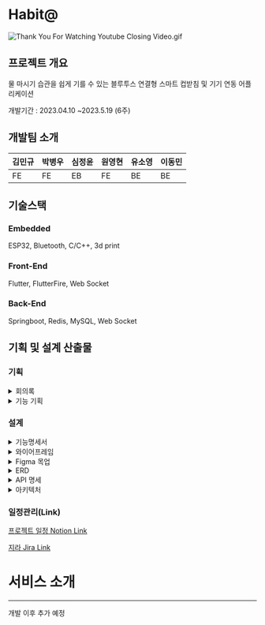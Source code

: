 # Habit@


![Thank You For Watching Youtube Closing Video.gif](https://file.notion.so/f/s/40a49bb1-9e3f-4b0f-b1d0-f53e03e2864f/Thank_You_For_Watching_Youtube_Closing_Video.gif?id=1e8b3191-af4d-4c4e-8069-997995f4d3ae&table=block&spaceId=b695a4dd-9156-4652-b078-f5a0d5c2ec97&expirationTimestamp=1682135610636&signature=i_YEl0l3WdI9bhyq3RnHt8SyYwwy6-jYdbQFPxlWmh4&downloadName=Thank+You+For+Watching+Youtube+Closing+Video.gif)

## 프로젝트 개요


물 마시기 습관을 쉽게 기를 수 있는 블루투스 연결형 스마트 컵받침 및 기기 연동 어플리케이션

개발기간 : 2023.04.10 ~2023.5.19 (6주)

## 개발팀 소개


| 김민규 | 박병우 | 심정윤 | 원영현 | 유소영 | 이동민 |
| --- | --- | --- | --- | --- | --- |
| FE | FE | EB | FE | BE | BE |

## 기술스택


### **Embedded**

ESP32, Bluetooth, C/C++, 3d print

### **Front-End**

Flutter, FlutterFire, Web Socket

### **Back-End**

Springboot, Redis, MySQL, Web Socket

## 기획 및 설계 산출물


### 기획


<details>
<summary>회의록</summary>
<div markdown="1">

[회의록 Notion Link](https://www.notion.so/32997005b151415a975d3260a76d8a5a) 

</div>
</details>

<details>
<summary>기능 기획</summary>
<div markdown="1">
### 메인기능

1. 수분 섭취량 추척
    - 실시간 섭취량 전송
    - 일일 섭취량 기록
    - 섭취 타입(물/커피/음료수) 기록
    - 주간/월간 리포트
    - 섭취 현황에 대한 피드백 제공

### 세부기능

p1. 소셜 로그인

p2. 기기등록(페어링) / 해제

p3. 물마시기 시작

p4. 코스터 → 앱/서버로 데이터 전송

p5. 실시간 섭취량 페이지

p6. 경험치 증가

p7. 마스코트 키우기 페이지

p8. 물마시기 끝

p9. 마이페이지(체중/키/목표설정/프로필사진/닉네임)

p10. 주간/월간 리포트 페이지

### 코스터

1. 통신방법
    1. 블루투스? 와이파이?
2. 구조 설계
    1. 3d 모델
    2. 코르크
    3. 레진
    4. LED

### 세부기획

- 리워드는 언제 제공할 것인가?
    - 달성여부 / 달성률 / **섭취량** / 섭취횟수

# 기능 정리

1. 앱 로딩페이지(1~2초)
2. **회원가입** : 소셜로그인
3. **기본설정** : 성별, 나이, 키, 체중, 닉네임, (운동빈도, 활동량, 기후, 물섭취빈도, 커피섭취빈도) 일일 목표 물 섭취량(1000미리)
    1. 쏘영쏘님의 추천 일일 목표 섭취량은 **1.5L** 입니다. **50ml** 컵 기준 약 **35잔** 분량입니다. (쏘주잔이네요?)
    2. 추천 목표량 기준으로 나의 목표 수정/설정
4. **알림설정** : 물 마시기 알림
    1. 알림을 원하시나요?
    2. **10:00** ~ **18:00** 사이에 **1시간 간격으로**
    3. 앱 - 음성으로 알림
5. **기기등록**(건너뛰기 가능) : 블루투스(와이파이) 페어링
6. **수분섭취 / 캐릭터 / 리포트/ 설정페이지 / 챌린지 / 음료 기록**
    1. **수분섭취** : 물 마신 거 실시간 기록
        1. 음료 타입(물/커피/음료수) 지정
        2. 오늘 마신 총량, 목표의 00%
        3. 현재 연동된 기기 정보(연동 된 기기가 있음을 알려줌)
        4. 수동으로 추가
        5. 수동으로 편집
        6. 그래프 등 시각적 표현
        7. 마신 종류에 따라 그래프 색깔을 달리 하자(커피-갈색, 물-파랑)
    2. **캐릭터** : 경험치로 성장한 식물/캐릭터
        1. 내 경험치 & 현재 레벨
        2. 식물 사진
        3. 꽃 다 키우면 컬렉션으로 보내기
        4. 트리에 오너먼트처럼 달자
        5. 랜덤 뽑기 형식? 씨앗 고르기 형식? (처음엔 고르고 이후엔 안 겹치게 랜덤 어떤지) → 사용자가 선택하는 액션을 취할 수 있게
    3. **리포트**
        1. 오늘 섭취량 그래프
        2. 주간 섭취량 그래프
        3. 공유하기
    4. **설정페이지**
        1. 기본설정(닉네임, 체중, 키 등)
        2. 알림설정
        3. 목표설정
        4. 기기설정
    5. **음료기록(추가)**
        1. 오늘 
    6. **챌린지(추가)**
        1. 커스텀X 제안(5일 챌린지! 일주일 챌린지! 한달 챌린지!)
        2. 추적X 본인이 달성 여부 기록 : 양심에 맡기기~
        3. 카페인 덜먹기
        4. 액상과당 마시지 않기
        5. 금주(주류 마시지 않기)
7. **코스터**
    1. 음료 무게 변화량 측정
    2. 설정 시간마다 LED 알림
    3. 목표 진행률을 코스터에서 시각적으로 보여주자
8. **위젯(최우선 추가)**
    1. 홈화면/잠금화면 위젯 → 음료 변경 설정 가능하면 좋겠음
    2. 오늘 섭취량 실시간으로 보여주기
    3. 현재 마시고 있는 음료 타입 변경
9. **건강루틴 관리(추가?)**
    1. 스트레칭 등의 건강습관도 같이 관리할 수 있었으면 좋겠다
    2. 추후 고민, 우선 물에 집중하자

</div>
</details>
    



### 설계

<details>
<summary>기능명세서</summary>
<div markdown="1">

[기능 명세서 Notion Link](https://www.notion.so/b68fcf0bd1a341c5b2abe2848d9c209b) 
    
![Untitled](https://file.notion.so/f/s/87db618b-4b16-4dfa-92e8-05ca71cd20ef/Untitled.png?id=a26528c3-74c3-4066-8064-59d8f0ae0e47&table=block&spaceId=b695a4dd-9156-4652-b078-f5a0d5c2ec97&expirationTimestamp=1682135646116&signature=uu96CQMmQuG7_eQSs8ZCJO_pM7tBmn_njVF_iZGFSd0&downloadName=Untitled.png)
    
![Untitled](https://file.notion.so/f/s/3ae32224-92b4-47c7-82c6-edf63b1cbcc0/Untitled.png?id=f697bf91-bdff-4ca9-a76d-75e603d334de&table=block&spaceId=b695a4dd-9156-4652-b078-f5a0d5c2ec97&expirationTimestamp=1682135670537&signature=uJmGX8S3DQl3Bm95YgNGzhVURfvVHLt8j8k8eJ7YJ5A&downloadName=Untitled.png)
    
![Untitled](https://file.notion.so/f/s/3ecfeffb-1e50-43de-b4e5-65e75492f429/Untitled.png?id=7766ede2-b05b-4080-a4bd-4919b8b6dad3&table=block&spaceId=b695a4dd-9156-4652-b078-f5a0d5c2ec97&expirationTimestamp=1682135681503&signature=zIClNepLwHFW9BybV2ene0bJ8HxJWYrAhfex12kU_Bg&downloadName=Untitled.png)

</div>
</details>

<details>
<summary>와이어프레임</summary>
<div markdown="1">

[와이어프레임 Notion Link](https://www.notion.so/f7c8d9d2f925437fa1b3effeae20d225)

</div>
</details>

<details>
<summary>Figma 목업</summary>
<div markdown="1">
    
**[Figma 목업 Link](https://www.figma.com/file/SWtYxLTgxZgvKJia8mw4IK/HabitAt?node-id=0%3A1&t=YYyM33G88LBbHTvc-1)**

</div>
</details>


<details>
<summary>ERD</summary>
<div markdown="1">

[ERD Notion Link](https://www.notion.so/ERD-32d2971c12314d50a82f2404caa6a8b3) 

</div>
</details>

<details>
<summary>API 명세</summary>
<div markdown="1">
[API 명세 Notion Link](https://www.notion.so/API-b4239e489dc94dac9d77ed37f3df7ea9) 

</div>
</details>
<details>
<summary>아키텍처</summary>
<div markdown="1">
    
[아키텍처 Notion Link](https://www.notion.so/450f8e45975c42379795c892392d9257) 

</div>
</details>

    

### 일정관리(Link)

[프로젝트 일정 Notion Link](https://www.notion.so/43b2f340530c4de696e0b30515dd3fc4) 

[지라 Jira Link](https://ssafy.atlassian.net/jira/software/c/projects/S08P31A704/boards/1883)

# 서비스 소개

---

개발 이후 추가 예정
